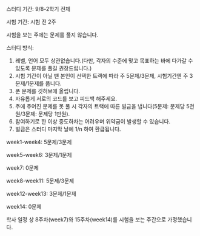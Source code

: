 스터디 기간: 
9/8-2학기 전체

시험 기간: 
시험 전 2주

시험을 보는 주에는 문제를 풀지 않습니다.

스터디 방식:
1. 레벨, 언어 모두 상관없습니다.(다만, 각자의 수준에 맞고 목표하는 바에 다가갈 수 있도록 문제를 풀길 권장드립니다.)
2. 시험 기간이 아닐 땐 본인이 선택한 트랙에 따라 주 5문제/3문제, 시험기간엔 주 3문제/1문제를 풉니다.
3. 푼 문제를 깃허브에 올립니다.
4. 자유롭게 서로의 코드를 보고 피드백 해주세요.
5. 주에 주어진 문제를 못 풀 시 각자의 트랙에 따른 벌금을 냅니다(5문제: 문제당 5천원/3문제: 문제당 1만원).
6. 참여하기로 한 이상 중도하차는 어려우며 위약금이 발생할 수 있습니다.
7. 벌금은 스터디 마지막 날에 1/n 하여 환급됩니다.




week1-week4: 5문제/3문제

week5-week6: 3문제/1문제

week7: 0문제

week8-week11: 5문제/3문제

week12-week13: 3문제/1문제

week14: 0문제

학사 일정 상 8주차(week7)와 15주차(week14)를 시험을 보는 주간으로 가정했습니다.
